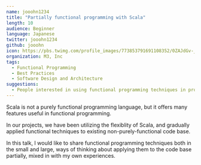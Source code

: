 ```yaml
---
name: jooohn1234
title: "Partially functional programming with Scala"
length: 10
audience: Beginner
language: Japanese
twitter: jooohn1234
github: jooohn
icon: https://pbs.twimg.com/profile_images/773853791691108352/0ZAJdGv-_400x400.jpg
organization: M3, Inc
tags:
  - Functional Programming
  - Best Practices
  - Software Design and Architecture
suggestions:
  - People interested in using functional programming techniques in production
---
```

Scala is not a purely functional programming language, but it offers many features useful in functional programming.

In our projects, we have been utilizing the flexiblity of Scala, and gradually applied functional techniques to existing non-purely-functional code base.

In this talk, I would like to share functional programming techniques both in the small and large, ways of thinking about applying them to the code base partially, mixed in with my own experiences.
